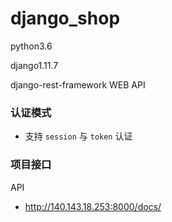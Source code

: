 # django_shop
python3.6

django1.11.7

django-rest-framework  WEB API


### 认证模式
* 支持 `session` 与 `token` 认证

### 项目接口

API

* http://140.143.18.253:8000/docs/    
